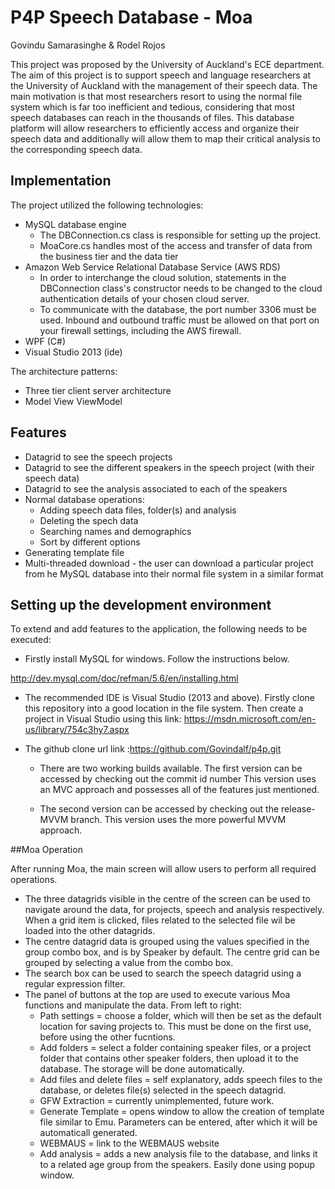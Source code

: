 # P4P Speech Database - Moa
Govindu Samarasinghe & Rodel Rojos

This project was proposed by the University of Auckland's ECE department. The aim of this project is to support 
speech and language researchers at the University of Auckland with the management of their speech data. The main motivation
is that most researchers resort to using the normal file system which is far too inefficient and tedious, considering that
most speech databases can reach in the thousands of files. This database platform will allow researchers to efficiently
access and organize their speech data and additionally will allow them to map their critical analysis to the corresponding speech data.

## Implementation
The project utilized the following technologies:
- MySQL database engine
    * The DBConnection.cs class is responsible for setting up the project.
    * MoaCore.cs handles most of the access and transfer of data from the business tier and the data tier
- Amazon Web Service Relational Database Service (AWS RDS)
    * In order to interchange the cloud solution, statements in the DBConnection class's constructor needs to be changed to 
    the cloud authentication details of your chosen cloud server.
    * To communicate with the database, the port number 3306 must be used. Inbound and outbound traffic must be allowed on that port
    on your firewall settings, including the AWS firewall.
- WPF (C#)
- Visual Studio 2013 (ide)

The architecture patterns:
- Three tier client server architecture
- Model View ViewModel 

## Features
- Datagrid to see the speech projects
- Datagrid to see the different speakers in the speech project (with their speech data)
- Datagrid to see the analysis associated to each of the speakers
- Normal database operations:
    * Adding speech data files, folder(s) and analysis
    * Deleting the spech data
    * Searching names and demographics
    * Sort by different options
- Generating template file
- Multi-threaded download - the user can download a particular project from he MySQL database into their normal file system in a similar format

## Setting up the development environment

To extend and add features to the application, the following needs to be executed:

- Firstly install MySQL for windows. Follow the instructions below.

http://dev.mysql.com/doc/refman/5.6/en/installing.html

- The recommended IDE is Visual Studio (2013 and above). Firstly clone this repository into a good location in the file system.
Then create a project in Visual Studio using this link: https://msdn.microsoft.com/en-us/library/754c3hy7.aspx

- The github clone url link :https://github.com/Govindalf/p4p.git
    * There are two working builds available. The first version can be accessed by checking out the commit id number
    This version uses an MVC approach and possesses all of the features just mentioned.
    
    * The second version can be accessed by checking out the release-MVVM branch.
    This version uses the more powerful MVVM approach. 

##Moa Operation

After running Moa, the main screen will allow users to perform all required operations.

 - The three datagrids visible in the centre of the screen can be used to navigate around the data, for projects, speech and analysis respectively. When a grid item is clicked, files related to the selected file wil be loaded into the other datagrids.
 - The centre datagrid data is grouped using the values specified in the group combo box, and is by Speaker by default. The centre grid can be grouped by selecting a value from the combo box.
 - The search box can be used to search the speech datagrid using a regular expression filter.
 - The panel of buttons at the top are used to execute various Moa functions and manipulate the data. From left to right:
    * Path settings = choose a folder, which will then be set as the default location for saving projects to. This must be done on the first use, before using the other fucntions.
    * Add folders = select a folder containing speaker files, or a project folder that contains other speaker folders, then upload it to the database. The storage will be done automatically.
    * Add files and delete files = self explanatory, adds speech files to the database, or deletes file(s) selected in the speech datagrid.
    * GFW Extraction = currently unimplemented, future work.
    * Generate Template = opens window to allow the creation of template file similar to Emu. Parameters can be entered, after which it will be automaticall generated.
    * WEBMAUS = link to the WEBMAUS website
    * Add analysis = adds a new analysis file to the database, and links it to a related age group from the speakers. Easily done using popup window.
    





